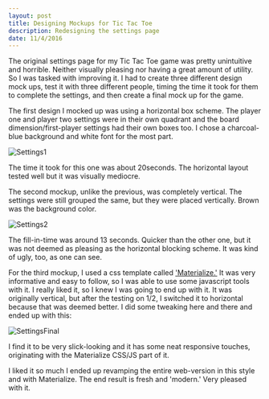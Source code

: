 ```yaml
---
layout: post
title: Designing Mockups for Tic Tac Toe
description: Redesigning the settings page
date: 11/4/2016
---
```


The original settings page for my Tic Tac Toe game was pretty unintuitive and horrible. Neither visually pleasing nor having a great amount of utility. So I was tasked with improving it. I had to create three different design mock ups, test it with three different people, timing the time it took for them to complete the settings, and then create a final mock up for the game.

The first design I mocked up was using a horizontal box scheme. The player one and player two settings were in their own quadrant and the board dimension/first-player settings had their own boxes too. I chose a charcoal-blue background and white font for the most part.

![Settings1](http://ssunday.github.io/assets/post-images/Settings1.png)

The time it took for this one was about 20seconds. The horizontal layout tested well but it was visually mediocre.

The second mockup, unlike the previous, was completely vertical. The settings were still grouped the same, but they were placed vertically. Brown was the background color.

![Settings2](http://ssunday.github.io/assets/post-images/Settings2.png)

The fill-in-time was around 13 seconds. Quicker than the other one, but it was not deemed as pleasing as the horizontal blocking scheme. It was kind of ugly, too, as one can see.

For the third mockup, I used a css template called ['Materialize.'](http://materializecss.com/about.html) It was very informative and easy to follow, so I was able to use some javascript tools with it. I really liked it, so I knew I was going to end up with it. It was originally vertical, but after the testing on 1/2, I switched it to horizontal because that was deemed better. I did some tweaking here and there and ended up with this:

![SettingsFinal](http://ssunday.github.io/assets/post-images/SettingsFinal.png)

I find it to be very slick-looking and it has some neat responsive touches, originating with the Materialize CSS/JS part of it.

I liked it so much I ended up revamping the entire web-version in this style and with Materialize. The end result is fresh and 'modern.' Very pleased with it.
